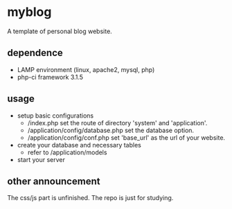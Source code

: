 # myblog
A template of personal blog website.

## dependence
* LAMP environment (linux, apache2, mysql, php)
* php-ci framework 3.1.5

## usage
* setup basic configurations
	* /index.php set the route of directory 'system' and 'application'.
	* /application/config/database.php   set the database option.
	* /application/config/conf.php   set 'base_url' as the url of your website.
* create your database and necessary tables
	* refer to /application/models
* start your server

## other announcement
The css/js part is unfinished. The repo is just for studying.
